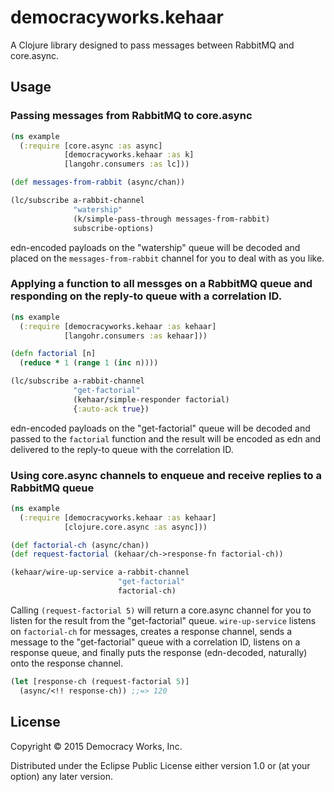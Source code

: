 # democracyworks.kehaar

A Clojure library designed to pass messages between RabbitMQ and core.async.

## Usage

### Passing messages from RabbitMQ to core.async

```clojure
(ns example
  (:require [core.async :as async]
            [democracyworks.kehaar :as k]
            [langohr.consumers :as lc]))

(def messages-from-rabbit (async/chan))

(lc/subscribe a-rabbit-channel
              "watership"
              (k/simple-pass-through messages-from-rabbit)
              subscribe-options)
```

edn-encoded payloads on the "watership" queue will be decoded and
placed on the `messages-from-rabbit` channel for you to deal with as
you like.

### Applying a function to all messges on a RabbitMQ queue and responding on the reply-to queue with a correlation ID.

```clojure
(ns example
  (:require [democracyworks.kehaar :as kehaar]
            [langohr.consumers :as kehaar]))

(defn factorial [n]
  (reduce * 1 (range 1 (inc n))))

(lc/subscribe a-rabbit-channel
              "get-factorial"
              (kehaar/simple-responder factorial)
              {:auto-ack true})
```

edn-encoded payloads on the "get-factorial" queue will be decoded and
passed to the `factorial` function and the result will be encoded as
edn and delivered to the reply-to queue with the correlation ID.

### Using core.async channels to enqueue and receive replies to a RabbitMQ queue

```clojure
(ns example
  (:require [democracyworks.kehaar :as kehaar]
            [clojure.core.async :as async]))

(def factorial-ch (async/chan))
(def request-factorial (kehaar/ch->response-fn factorial-ch))

(kehaar/wire-up-service a-rabbit-channel
                        "get-factorial"
                        factorial-ch)
```

Calling `(request-factorial 5)` will return a core.async channel for
you to listen for the result from the "get-factorial"
queue. `wire-up-service` listens on `factorial-ch` for messages,
creates a response channel, sends a message to the "get-factorial"
queue with a correlation ID, listens on a response queue, and finally
puts the response (edn-decoded, naturally) onto the response channel.

```clojure
(let [response-ch (request-factorial 5)]
  (async/<!! response-ch)) ;;=> 120
```

## License

Copyright © 2015 Democracy Works, Inc.

Distributed under the Eclipse Public License either version 1.0 or (at
your option) any later version.
